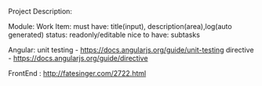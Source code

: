 Project Description:

Module:
Work Item: 
	must have: title(input), description(area),log(auto generated)
	status: readonly/editable
	nice to have: subtasks

Angular:
	unit testing - https://docs.angularjs.org/guide/unit-testing
	directive - https://docs.angularjs.org/guide/directive



FrontEnd : 
	http://fatesinger.com/2722.html
	
